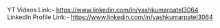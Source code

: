 YT Videos Link:- https://www.linkedin.com/in/yashkumarpatel3064
LinkedIn Profile Link:- https://www.linkedin.com/in/yashkumarpatel3064
